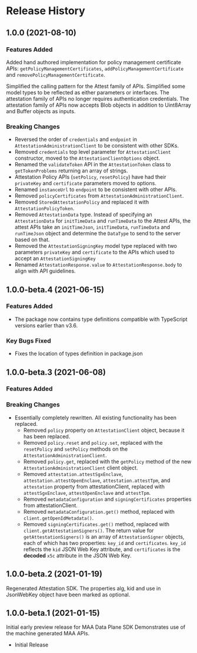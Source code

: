 # Release History

## 1.0.0 (2021-08-10)

### Features Added

Added hand authored implementation for policy management certificate APIs: `getPolicyManagementCertificates`, `addPolicyManagementCertificate` and `removePolicyManagementCertificate`.

Simplified the calling pattern for the Attest family of APIs.
Simplified some model types to be reflected as either parameters or interfaces.
The attestation family of APIs no longer requires authentication credentials.
The attestation family of APIs now accepts Blob objects in addition to Uint8Array
and Buffer objects as inputs.

### Breaking Changes

* Reversed the order of `credentials` and `endpoint` in `AttestationAdministrationClient` to be
  consistent with other SDKs.
* Removed `credentials` top level parameter for `AttestationClient` constructor, moved
  to the `AttestationClientOptions` object.
* Renamed the `validateToken` API in the `AttestationToken` class to `getTokenProblems` returning
  an array of strings.
* Attestation Policy APIs (`setPolicy`, `resetPolicy`) have had their `privateKey` and `certificate` parameters moved to options.
* Renamed `instanceUrl` to `endpoint` to be consistent with other APIs.
* Removed `policyCertificates` from `AttestationAdministrationClient`.
* Removed `StoredAttestationPolicy` and replaced it with `AttestationPolicyToken`.
* Removed `AttestationData` type. Instead of specifying an `AttestationData` for `initTimeData` and `runTimeData` to the Attest APIs, the attest APIs take an `initTimeJson`, `initTimeData`, `runTimeData` and `runTimeJson` object and determine
the `DataType` to send to the server based on that.
* Removed the `AttestationSigningKey` model type replaced with two parameters
  `privateKey` and `certificate` to the APIs which used to accept an `AttestationSigningKey`
* Renamed `AttestationResponse.value` to `AttestationResponse.body` to align with
 API guidelines.

## 1.0.0-beta.4 (2021-06-15)

### Features Added

* The package now contains type definitions compatible with TypeScript versions earlier than v3.6.

### Key Bugs Fixed

* Fixes the location of types definition in package.json

## 1.0.0-beta.3 (2021-06-08)

### Features Added

### Breaking Changes

* Essentially completely rewritten. All existing functionality has been replaced.
  * Removed `policy` property on `AttestationClient` object, because it has been replaced.
  * Removed `policy.reset` and `policy.set`, replaced with the `resetPolicy` and `setPolicy` methods on the `AttestationAdministrationClient`.
  * Removed `policy.get`, replaced with the `getPolicy` method of the new  `AttestationAdministrationClient` client object.
  * Removed `attestation.attestSgxEnclave`, `attestation.attestOpenEnclave`, `attestation.attestTpm`, and `attestation` property from attestationClient, replaced with `attestSgxEnclave`, `attestOpenEnclave` and `attestTpm`.
  * Removed `metadataConfiguration` and `signingCertificates` properties from attestationClient.
  * Removed `metadataConfiguration.get()` method, replaced with `client.getOpenIdMetadata()`.
  * Removed `signingCertificates.get()` method, replaced with `client.getAttestationSigners()`. The return value for `getAttestationSigners()` is an array of `AttestationSigner` objects,
  each of which has two properties: `key_id` and `certificates`. `key_id`
  reflects the `kid` JSON Web Key attribute, and `certificates` is the **decoded** `x5c` attribute
  in the JSON Web Key.

## 1.0.0-beta.2 (2021-01-19)

Regenerated Attestation SDK. The properties alg, kid and use in JsonWebKey object have been marked as optional.

## 1.0.0-beta.1 (2021-01-15)

Initial early preview release for MAA Data Plane SDK Demonstrates use of the machine generated MAA APIs.

* Initial Release
